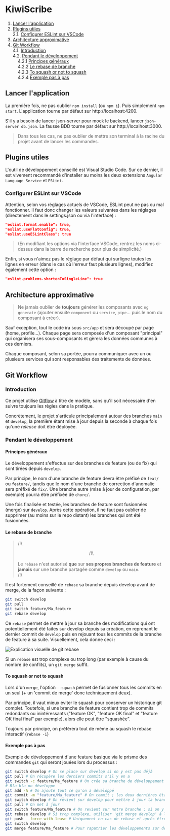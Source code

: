 # KiwiScribe

1. [Lancer l'application](#lancer-lapplication)
2. [Plugins utiles](#plugins-utiles)\
    2.1. [Configurer ESLint sur VSCode](#configurer-eslint-sur-vscode)
3. [Architecture approximative](#architecture-approximative)
4. [Git Workflow](#git-workflow) \
    4.1. [Introduction](#introduction) \
    4.2. [Pendant le développement](#pendant-le-développement) \
&nbsp;&nbsp;&nbsp;&nbsp;4.2.1 [Principes généraux](#principes-généraux) \
&nbsp;&nbsp;&nbsp;&nbsp;4.2.2 [Le rebase de branche](#le-rebase-de-branche) \
&nbsp;&nbsp;&nbsp;&nbsp;4.2.3 [To squash or not to squash](#to-squash-or-not-to-squash) \
&nbsp;&nbsp;&nbsp;&nbsp;4.2.4 [Exemple pas à pas](#exemple-pas-à-pas)

## Lancer l'application

La première fois, ne pas oublier `npm install` (ou `npm i`). Puis simplement `npm start`. L'application tourne par défaut sur http://localhost:4200.

S'il y a besoin de lancer json-server pour mock le backend, lancer `json-server db.json`. La fausse BDD tourne par défaut sur http://localhost:3000.

> Dans tous les cas, ne pas oublier de mettre son terminal à la racine du projet avant de lancer les commandes.

## Plugins utiles

L'outil de développement conseillé est Visual Studio Code. Sur ce dernier, il est vivement recommandé d'installer au moins les deux extensions `Angular Language Service` et `ESLint`.

### Configurer ESLint sur VSCode

Attention, selon vos réglages actuels de VSCode, ESLint peut ne pas ou mal fonctionner. Il faut donc changer les valeurs suivantes dans les réglages (directement dans le settings.json ou via l'interface) :

```json
"eslint.format.enable": true,
"eslint.useFlatConfig": true,
"eslint.useESLintClass": true
```

> (En modifiant les options via l'interface VSCode, rentrez les noms ci-dessus dans la barre de recherche pour plus de simplicité.)

Enfin, si vous n'aimez pas le réglage par défaut qui surligne toutes les lignes en erreur (dans le cas où l'erreur faut plusieurs lignes), modifiez également cette option :

```json
"eslint.problems.shortenToSingleLine": true
```

## Architecture approximative

> Ne jamais oublier de **toujours** générer les composants avec `ng generate` (ajouter ensuite `component` ou `service`, `pipe`... puis le nom du composant à créer).

Sauf exception, tout le code ira sous `src/app` et sera découpé par page (home, profile...). Chaque page sera composée d'un composant "principal" qui organisera ses sous-composants et gèrera les données communes à ces derniers.

Chaque composant, selon sa portée, pourra communiquer avec un ou plusieurs services qui sont responsables des traitements de données.

## Git Workflow

### Introduction

Ce projet utilise [Gitflow](https://www.atlassian.com/git/tutorials/comparing-workflows/gitflow-workflow) à titre de modèle, sans qu'il soit nécessaire d'en suivre toujours les règles dans la pratique.

Concrètement, le projet s'articule principalement autour des branches `main` et `develop`, la première étant mise à jour depuis la seconde à chaque fois qu'une *release* doit être déployée.

### Pendant le développement

#### Principes généraux

Le développement s'effectue sur des branches de feature (ou de fix) qui sont tirées depuis `develop`.

Par principe, le nom d'une branche de feature devra être préfixé de `feat/` ou `feature/`, tandis que le nom d'une branche de correction d'anomalie sera préfixé de `fix/`. Une branche autre (mise à jour de configuration, par exemple) pourra être préfixée de `chore/`.

Une fois finalisée et testée, les branches de feature sont fusionnées (merge) sur `develop`.
Après cette opération, il ne faut pas oublier de supprimer (au moins sur le repo distant) les branches qui ont été fusionnées.

#### Le rebase de branche

> /!\\<div style="text-align: center">/!\\</div> \
> Le `rebase` n'est autorisé **que** sur **ses propres branches de feature** et **jamais** sur une branche partagée comme `develop` ou `main`. \
> /!\\

Il est fortement conseillé de `rebase` sa branche depuis develop avant de merge, de la façon suivante :

```bash
git switch develop
git pull
git switch feature/Ma_feature
git rebase develop
```

Ce `rebase` permet de mettre à jour sa branche des modifications qui ont potentiellement été faites sur develop depuis sa création, en reprenant le dernier commit de `develop` puis en rejouant tous les commits de la branche de feature à sa suite. Visuellement, cela donne ceci :

![Explication visuelle de git rebase](https://wac-cdn.atlassian.com/dam/jcr:4e576671-1b7f-43db-afb5-cf8db8df8e4a/01%20What%20is%20git%20rebase.svg?cdnVersion=2777)

Si un `rebase` est trop complexe ou trop long (par exemple à cause du nombre de conflits), un `git merge` suffit.

#### To squash or not to squash

Lors d'un `merge`, l'option `--squash` permet de fusionner tous les commits en un seul (+ un 'commit de merge' donc techniquement deux).

Par principe, il vaut mieux éviter le squash pour conserver un historique git complet. Toutefois, si une branche de feature contient trop de commits redondants ou inintéressants ("feature OK", "feature OK final" et "feature OK final final" par exemple), alors elle peut être "squashée".

Toujours par principe, on préférera tout de même au squash le rebase interactif (`rebase -i`)

#### Exemple pas à pas

Exemple de développement d'une feature basique via le prisme des commandes `git` qui seront jouées lors du processus :

```bash
git switch develop # On se place sur develop si on y est pas déjà
git pull # On récupère les derniers commits s'il y en a
git switch -c feature/Ma_feature # On crée sa branche de développement
# Bla bla on développe
git add -A # On ajoute tout ce qu'on a développé
git commit -m "feature/Ma_feature" # On commit ; les deux dernières étapes peuvent être répétées pour découper la feature en plusieurs commits selon sa logique, auquel cas il faudra 'git add' certains fichiers spécifiques à chaque fois
git switch develop # On revient sur develop pour mettre à jour la branche locale
git pull # On met à jour
git switch feature/Ma_feature # On revient sur notre branche ; si on y était juste avant de passer sur develop, on peut aussi écrire 'git switch -'
git rebase develop # Si trop complexe, utiliser 'git merge develop' à la place
git push --force-with-lease # Uniquement en cas de rebase et après être arrivé au bout des 'git rebase --continue' ; en cas de merge, il faut 'git commit' pour finir le merge après avoir réglé les conflits
git switch develop
git merge feature/Ma_feature # Pour rapatrier les développements sur develop
```